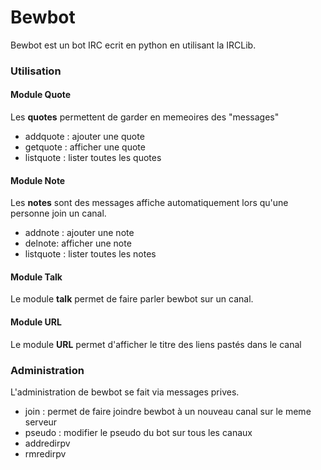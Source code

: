 Bewbot
======

Bewbot est un bot IRC ecrit en python en utilisant la IRCLib.

### Utilisation

#### Module Quote
Les **quotes** permettent de garder en memeoires des "messages"

* addquote : ajouter une quote
* getquote : afficher une quote
* listquote : lister toutes les quotes

#### Module Note
Les **notes** sont des messages affiche automatiquement lors qu'une personne join un canal.

* addnote : ajouter une note
* delnote: afficher une note
* listquote : lister toutes les notes

#### Module Talk
Le module **talk** permet de faire parler bewbot sur un canal.

#### Module URL
Le module **URL** permet d'afficher le titre des liens pastés dans le canal

### Administration
L'administration de bewbot se fait via messages prives.

* join : permet de faire joindre bewbot à un nouveau canal sur le meme serveur
* pseudo : modifier le pseudo du bot sur tous les canaux
* addredirpv 
* rmredirpv 
